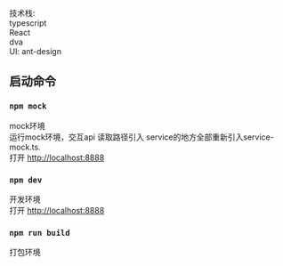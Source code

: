技术栈:<br>
typescript<br>
React<br>
dva<br>
UI: ant-design

## 启动命令


### `npm mock`
mock环境<br>
运行mock环境，交互api 读取路径引入 service的地方全部重新引入service-mock.ts.<br>
打开 [http://localhost:8888](http://localhost:8888) 

### `npm dev`
开发环境<br>
打开 [http://localhost:8888](http://localhost:8888) 

### `npm run build`
打包环境<br>